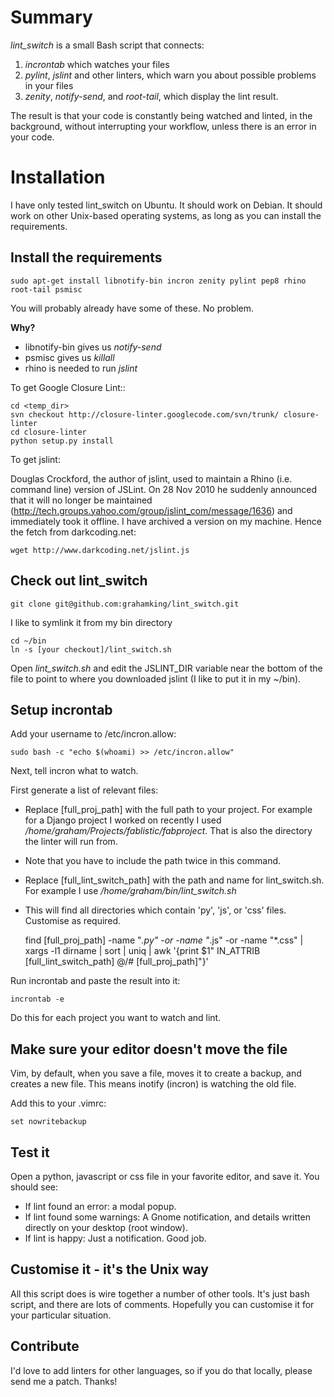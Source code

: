 
# Summary

*lint_switch* is a small Bash script that connects:

1. _incrontab_ which watches your files
1. _pylint_, _jslint_ and other linters, which warn you about possible problems
in your files
1. _zenity_, _notify-send_, and _root-tail_, which display the lint result.

The result is that your code is constantly being watched and linted,
in the background, without interrupting your workflow, unless
there is an error in your code.

# Installation

I have only tested lint_switch on Ubuntu. It should work on Debian.
It should work on other Unix-based operating systems, as long as you
can install the requirements.

## Install the requirements

    sudo apt-get install libnotify-bin incron zenity pylint pep8 rhino root-tail psmisc

You will probably already have some of these. No problem.

**Why?**

 - libnotify-bin gives us _notify-send_
 - psmisc gives us _killall_
 - rhino is needed to run _jslint_

To get Google Closure Lint::

    cd <temp_dir>
    svn checkout http://closure-linter.googlecode.com/svn/trunk/ closure-linter
    cd closure-linter
    python setup.py install

To get jslint:

Douglas Crockford, the author of jslint, used to maintain a 
Rhino (i.e. command line) version of JSLint. On 28 Nov 2010 he
suddenly announced that it will no longer be maintained
(http://tech.groups.yahoo.com/group/jslint_com/message/1636)
and immediately took it offline. I have archived a version
on my machine. Hence the fetch from darkcoding.net:

    wget http://www.darkcoding.net/jslint.js

## Check out lint_switch

    git clone git@github.com:grahamking/lint_switch.git

I like to symlink it from my bin directory

    cd ~/bin
    ln -s [your checkout]/lint_switch.sh

Open _lint_switch.sh_ and edit the JSLINT_DIR variable near
the bottom of the file to point to where you downloaded jslint
(I like to put it in my ~/bin).

## Setup incrontab

Add your username to /etc/incron.allow:

    sudo bash -c "echo $(whoami) >> /etc/incron.allow"

Next, tell incron what to watch. 

First generate a list of relevant files:

 - Replace [full_proj_path] with the full path to your project. 
For example for a Django project I worked on recently
I used _/home/graham/Projects/fablistic/fabproject_. That is also the
directory the linter will run from.  
 - Note that you have to include the path twice in this command.
 - Replace [full_lint_switch_path] with the path and name for lint_switch.sh.
For example I use _/home/graham/bin/lint_switch.sh_
 - This will find all directories which contain 'py', 'js', or 'css' files.
Customise as required.

    find [full_proj_path] -name "*.py" -or -name "*.js" -or -name "*.css" | xargs -l1 dirname | sort | uniq | awk '{print $1" IN_ATTRIB [full_lint_switch_path] $@/$# [full_proj_path]"}'

Run incrontab and paste the result into it:

    incrontab -e

Do this for each project you want to watch and lint.

## Make sure your editor doesn't move the file

Vim, by default, when you save a file, moves it to create a backup, and
creates a new file. This means inotify (incron) is watching the old file.

Add this to your .vimrc:

    set nowritebackup 

## Test it

Open a python, javascript or css file in your favorite editor, and save it. 
You should see:

- If lint found an error: a modal popup.
- If lint found some warnings: A Gnome notification, and details written
directly on your desktop (root window).
- If lint is happy: Just a notification. Good job.

## Customise it - it's the Unix way

All this script does is wire together a number of other tools. It's just bash
script, and there are lots of comments. Hopefully you can customise it
for your particular situation.

## Contribute

I'd love to add linters for other languages, so if you do that locally,
please send me a patch. Thanks!

